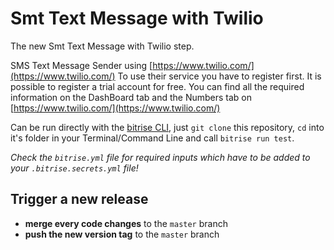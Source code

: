 # Smt Text Message with Twilio

The new Smt Text Message with Twilio step.

SMS Text Message Sender using [https://www.twilio.com/](https://www.twilio.com/)
To use their service you have to register first. It is possible to register a trial account for free.
You can find all the required information on the DashBoard tab and the Numbers tab
on [https://www.twilio.com/](https://www.twilio.com/)


Can be run directly with the [bitrise CLI](https://github.com/bitrise-io/bitrise),
just `git clone` this repository, `cd` into it's folder in your Terminal/Command Line
and call `bitrise run test`.

*Check the `bitrise.yml` file for required inputs which have to be
added to your `.bitrise.secrets.yml` file!*


## Trigger a new release

- __merge every code changes__ to the `master` branch
- __push the new version tag__ to the `master` branch
